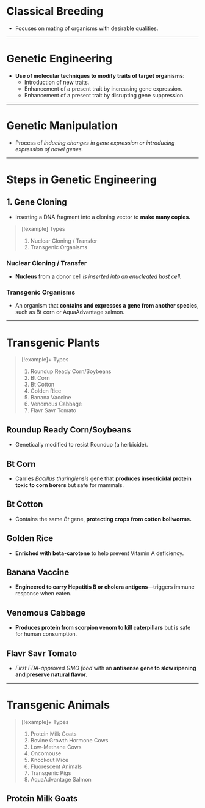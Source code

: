 # Classical Breeding
- Focuses on mating of organisms with desirable qualities.

---

# Genetic Engineering
- **Use of molecular techniques to modify traits of target organisms**:
  - Introduction of new traits.
  - Enhancement of a present trait by increasing gene expression.
  - Enhancement of a present trait by disrupting gene suppression.
---
# Genetic Manipulation
- Process of *inducing changes in gene expression or introducing expression of novel genes.*
---
# Steps in Genetic Engineering

## 1. Gene Cloning
- Inserting a DNA fragment into a cloning vector to **make many copies.**

> [!example] Types  
> 1. Nuclear Cloning / Transfer  
> 2. Transgenic Organisms

### Nuclear Cloning / Transfer
- **Nucleus** from a donor cell *is inserted into an enucleated host cell.*

### Transgenic Organisms
- An organism that **contains and expresses a gene from another species**, such as Bt corn or AquaAdvantage salmon.
---
# Transgenic Plants

> [!example]+ Types  
> 1. Roundup Ready Corn/Soybeans  
> 2. Bt Corn  
> 3. Bt Cotton  
> 4. Golden Rice  
> 5. Banana Vaccine  
> 6. Venomous Cabbage  
> 7. Flavr Savr Tomato

## Roundup Ready Corn/Soybeans
- Genetically modified to resist Roundup (a herbicide).

## Bt Corn
- Carries *Bacillus thuringiensis* gene that **produces insecticidal protein toxic to corn borers** but safe for mammals.

## Bt Cotton
- Contains the same *Bt* gene, **protecting crops from cotton bollworms.**

## Golden Rice
- **Enriched with beta-carotene** to help prevent Vitamin A deficiency.

## Banana Vaccine
- **Engineered to carry Hepatitis B or cholera antigens**—triggers immune response when eaten.

## Venomous Cabbage
- **Produces protein from scorpion venom to kill caterpillars** but is safe for human consumption.

## Flavr Savr Tomato
- *First FDA-approved GMO food* with an **antisense gene to slow ripening and preserve natural flavor.**
---
# Transgenic Animals

> [!example]+ Types  
> 1. Protein Milk Goats  
> 2. Bovine Growth Hormone Cows  
> 3. Low-Methane Cows  
> 4. Oncomouse  
> 5. Knockout Mice  
> 6. Fluorescent Animals  
> 7. Transgenic Pigs  
> 8. AquaAdvantage Salmon

## Protein Milk Goats 
